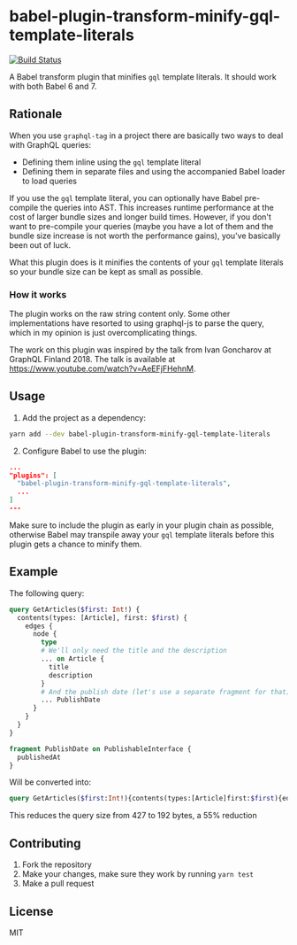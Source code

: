 # babel-plugin-transform-minify-gql-template-literals

[![Build Status](https://travis-ci.org/Jalle19/babel-plugin-transform-minify-gql-template-literals.svg?branch=master)](https://travis-ci.org/Jalle19/babel-plugin-transform-minify-gql-template-literals)

A Babel transform plugin that minifies `gql` template literals. It should work with both Babel 6 and 7.

## Rationale

When you use `graphql-tag` in a project there are basically two ways to deal with GraphQL queries:

* Defining them inline using the `gql` template literal
* Defining them in separate files and using the accompanied Babel loader to load queries

If you use the `gql` template literal, you can optionally have Babel pre-compile the queries into AST. This increases runtime performance at the cost of larger bundle sizes and longer build times. However, if you don't want to pre-compile your queries (maybe you have a lot of them and the bundle size increase is not worth the performance gains), you've basically been out of luck.

What this plugin does is it minifies the contents of your `gql` template literals so your bundle size can be kept as small as possible.

### How it works

The plugin works on the raw string content only. Some other implementations have resorted to using graphql-js to parse the query, which in my opinion is just overcomplicating things.

The work on this plugin was inspired by the talk from Ivan Goncharov at GraphQL Finland 2018. The talk is available at https://www.youtube.com/watch?v=AeEFjFHehnM.

## Usage

1. Add the project as a dependency:

```bash
yarn add --dev babel-plugin-transform-minify-gql-template-literals
```

2. Configure Babel to use the plugin:

```json
...
"plugins": [
  "babel-plugin-transform-minify-gql-template-literals",
  ...
]
---
```

Make sure to include the plugin as early in your plugin chain as possible, otherwise Babel may transpile away your `gql` template literals before this plugin gets a chance to minify them.

## Example

The following query:

```graphql
query GetArticles($first: Int!) {
  contents(types: [Article], first: $first) {
    edges {
      node {
        type
        # We'll only need the title and the description
        ... on Article {
          title
          description
        }
        # And the publish date (let's use a separate fragment for that)
        ... PublishDate
      }
    }
  }
}

fragment PublishDate on PublishableInterface {
  publishedAt
}
```

Will be converted into:

```graphql
query GetArticles($first:Int!){contents(types:[Article]first:$first){edges{node{type...on Article{title description}...PublishDate}}}}fragment PublishDate on PublishableInterface{publishedAt}
```

This reduces the query size from 427 to 192 bytes, a 55% reduction

## Contributing

1. Fork the repository
2. Make your changes, make sure they work by running `yarn test`
3. Make a pull request

## License

MIT
